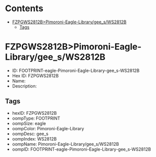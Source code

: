 



Contents
========

* [FZPGWS2812B>Pimoroni-Eagle-Library/gee_s/WS2812B](#fzpgws2812bpimoroni-eagle-librarygee_sws2812b)
	* [Tags](#tags)

# FZPGWS2812B>Pimoroni-Eagle-Library/gee_s/WS2812B

- ID: FOOTPRINT-eagle-Pimoroni-Eagle-Library-gee_s-WS2812B
- Hex ID: FZPGWS2812B
- Name: 
- Description: 

## Tags

- hexID: FZPGWS2812B
- oompType: FOOTPRINT
- oompSize: eagle
- oompColor: Pimoroni-Eagle-Library
- oompDesc: gee_s
- oompIndex: WS2812B
- oompName: Pimoroni-Eagle-Library/gee_s/WS2812B
- oompID: FOOTPRINT-eagle-Pimoroni-Eagle-Library-gee_s-WS2812B
